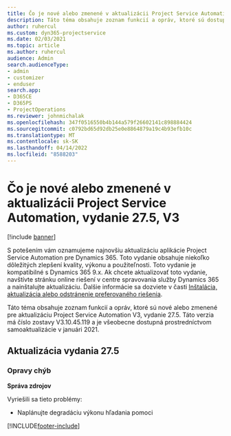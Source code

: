 ```yaml
---
title: Čo je nové alebo zmenené v aktualizácii Project Service Automation, vydanie 27.5, oprava V3
description: Táto téma obsahuje zoznam funkcií a opráv, ktoré sú dostupné v aktualizácii Project Service Automation, vydanie 27.5, oprava V3.
author: ruhercul
ms.custom: dyn365-projectservice
ms.date: 02/03/2021
ms.topic: article
ms.author: ruhercul
audience: Admin
search.audienceType:
- admin
- customizer
- enduser
search.app:
- D365CE
- D365PS
- ProjectOperations
ms.reviewer: johnmichalak
ms.openlocfilehash: 347f0516550b4b144a579f26602141c898884424
ms.sourcegitcommit: c0792bd65d92db25e0e8864879a19c4b93efb10c
ms.translationtype: MT
ms.contentlocale: sk-SK
ms.lasthandoff: 04/14/2022
ms.locfileid: "8588203"
---
```

# <a name="whats-new-or-changed-in-project-service-automation-update-release-275-v3"></a>Čo je nové alebo zmenené v aktualizácii Project Service Automation, vydanie 27.5, V3

[!include [banner](../includes/psa-now-project-operations.md)]

S potešením vám oznamujeme najnovšiu aktualizáciu aplikácie Project Service Automation pre Dynamics 365. Toto vydanie obsahuje niekoľko dôležitých zlepšení kvality, výkonu a použiteľnosti. Toto vydanie je kompatibilné s Dynamics 365 9.x. Ak chcete aktualizovať toto vydanie, navštívte stránku online riešení v centre spravovania služby Dynamics 365 a nainštalujte aktualizáciu. Ďalšie informácie sa dozviete v časti [Inštalácia, aktualizácia alebo odstránenie preferovaného riešenia](/power-platform/admin/install-remove-preferred-solution).

Táto téma obsahuje zoznam funkcií a opráv, ktoré sú nové alebo zmenené pre aktualizáciu Project Service Automation V3, vydanie 27.5. Táto verzia má číslo zostavy V3.10.45.119 a je všeobecne dostupná prostredníctvom samoaktualizácie v januári 2021.

## <a name="update-release-275"></a>Aktualizácia vydania 27.5

### <a name="bug-fixes"></a>Opravy chýb


**Správa zdrojov**

Vyriešili sa tieto problémy:

- Naplánujte degradáciu výkonu hľadania pomoci


[!INCLUDE[footer-include](../includes/footer-banner.md)]
